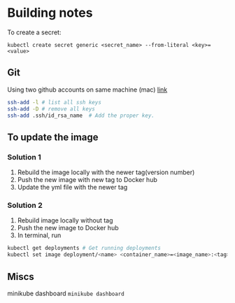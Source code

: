 # Building notes

To create a secret:

`kubectl create secret generic <secret_name> --from-literal <key>=<value>`



## Git
Using two github accounts on same machine (mac)
[link](https://medium.freecodecamp.org/manage-multiple-github-accounts-the-ssh-way-2dadc30ccaca)

```bash
ssh-add -l # list all ssh keys
ssh-add -D # remove all keys
ssh-add .ssh/id_rsa_name  # Add the proper key.
```

## To update the image

### Solution 1

1. Rebuild the image locally with the newer tag(version number)
2. Push the new image with new tag to Docker hub
3. Update the yml file with the newer tag

### Solution 2

1. Rebuild image locally without tag
2. Push the new image to Docker hub
3. In terminal, run

```bash
kubectl get deployments # Get running deployments
kubectl set image deployment/<name> <container_name>=<image_name>:<tag>
```

## Miscs

minikube dashboard
`minikube dashboard`